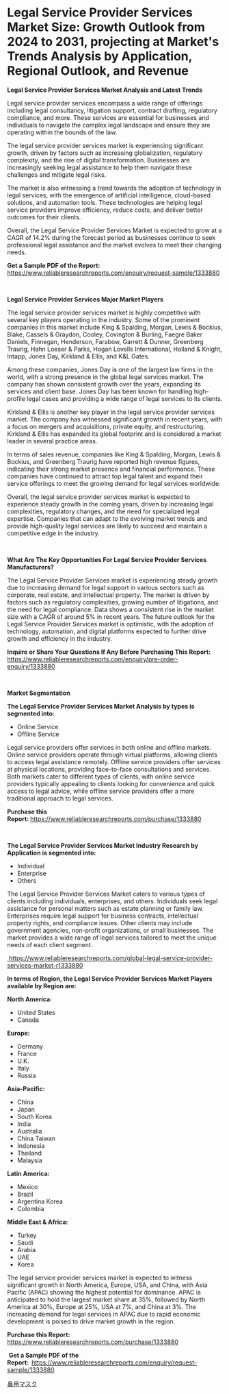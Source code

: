 <p><h1>Legal Service Provider Services Market Size: Growth Outlook from 2024 to 2031, projecting at Market's Trends Analysis by Application, Regional Outlook, and Revenue</h1></p><p><strong>Legal Service Provider Services Market Analysis and Latest Trends</strong></p>
<p><p>Legal service provider services encompass a wide range of offerings including legal consultancy, litigation support, contract drafting, regulatory compliance, and more. These services are essential for businesses and individuals to navigate the complex legal landscape and ensure they are operating within the bounds of the law.</p><p>The legal service provider services market is experiencing significant growth, driven by factors such as increasing globalization, regulatory complexity, and the rise of digital transformation. Businesses are increasingly seeking legal assistance to help them navigate these challenges and mitigate legal risks.</p><p>The market is also witnessing a trend towards the adoption of technology in legal services, with the emergence of artificial intelligence, cloud-based solutions, and automation tools. These technologies are helping legal service providers improve efficiency, reduce costs, and deliver better outcomes for their clients.</p><p>Overall, the Legal Service Provider Services Market is expected to grow at a CAGR of 14.2% during the forecast period as businesses continue to seek professional legal assistance and the market evolves to meet their changing needs.</p></p>
<p><strong>Get a Sample PDF of the Report:&nbsp;</strong> <a href="https://www.reliableresearchreports.com/enquiry/request-sample/1333880">https://www.reliableresearchreports.com/enquiry/request-sample/1333880</a></p>
<p>&nbsp;</p>
<p><strong>Legal Service Provider Services Major Market Players</strong></p>
<p><p>The legal service provider services market is highly competitive with several key players operating in the industry. Some of the prominent companies in this market include King & Spalding, Morgan, Lewis & Bockius, Blake, Cassels & Graydon, Cooley, Covington & Burling, Faegre Baker Daniels, Finnegan, Henderson, Farabow, Garrett & Dunner, Greenberg Traurig, Hahn Loeser & Parks, Hogan Lovells International, Holland & Knight, Intapp, Jones Day, Kirkland & Ellis, and K&L Gates.</p><p>Among these companies, Jones Day is one of the largest law firms in the world, with a strong presence in the global legal services market. The company has shown consistent growth over the years, expanding its services and client base. Jones Day has been known for handling high-profile legal cases and providing a wide range of legal services to its clients.</p><p>Kirkland & Ellis is another key player in the legal service provider services market. The company has witnessed significant growth in recent years, with a focus on mergers and acquisitions, private equity, and restructuring. Kirkland & Ellis has expanded its global footprint and is considered a market leader in several practice areas.</p><p>In terms of sales revenue, companies like King & Spalding, Morgan, Lewis & Bockius, and Greenberg Traurig have reported high revenue figures, indicating their strong market presence and financial performance. These companies have continued to attract top legal talent and expand their service offerings to meet the growing demand for legal services worldwide.</p><p>Overall, the legal service provider services market is expected to experience steady growth in the coming years, driven by increasing legal complexities, regulatory changes, and the need for specialized legal expertise. Companies that can adapt to the evolving market trends and provide high-quality legal services are likely to succeed and maintain a competitive edge in the industry.</p></p>
<p>&nbsp;</p>
<p><strong>What Are The Key Opportunities For Legal Service Provider Services Manufacturers?</strong></p>
<p><p>The Legal Service Provider Services market is experiencing steady growth due to increasing demand for legal support in various sectors such as corporate, real estate, and intellectual property. The market is driven by factors such as regulatory complexities, growing number of litigations, and the need for legal compliance. Data shows a consistent rise in the market size with a CAGR of around 5% in recent years. The future outlook for the Legal Service Provider Services market is optimistic, with the adoption of technology, automation, and digital platforms expected to further drive growth and efficiency in the industry.</p></p>
<p><strong>Inquire or Share Your Questions If Any Before Purchasing This Report:</strong> <a href="https://www.reliableresearchreports.com/enquiry/pre-order-enquiry/1333880">https://www.reliableresearchreports.com/enquiry/pre-order-enquiry/1333880</a></p>
<p>&nbsp;</p>
<p><strong>Market Segmentation</strong></p>
<p><strong>The Legal Service Provider Services Market Analysis by types is segmented into:</strong></p>
<p><ul><li>Online Service</li><li>Offline Service</li></ul></p>
<p><p>Legal service providers offer services in both online and offline markets. Online service providers operate through virtual platforms, allowing clients to access legal assistance remotely. Offline service providers offer services at physical locations, providing face-to-face consultations and services. Both markets cater to different types of clients, with online service providers typically appealing to clients looking for convenience and quick access to legal advice, while offline service providers offer a more traditional approach to legal services.</p></p>
<p><strong>Purchase this Report:&nbsp;</strong><a href="https://www.reliableresearchreports.com/purchase/1333880">https://www.reliableresearchreports.com/purchase/1333880</a></p>
<p>&nbsp;</p>
<p><strong>The Legal Service Provider Services Market Industry Research by Application is segmented into:</strong></p>
<p><ul><li>Individual</li><li>Enterprise</li><li>Others</li></ul></p>
<p><p>The Legal Service Provider Services Market caters to various types of clients including individuals, enterprises, and others. Individuals seek legal assistance for personal matters such as estate planning or family law. Enterprises require legal support for business contracts, intellectual property rights, and compliance issues. Other clients may include government agencies, non-profit organizations, or small businesses. The market provides a wide range of legal services tailored to meet the unique needs of each client segment.</p></p>
<p><a href="https://www.reliableresearchreports.com/global-legal-service-provider-services-market-r1333880">&nbsp;https://www.reliableresearchreports.com/global-legal-service-provider-services-market-r1333880</a></p>
<p><strong>In terms of Region, the Legal Service Provider Services Market Players available by Region are:</strong></p>
<p>
    <p> <strong> North America: </strong>
        <ul>
            <li>United States</li>
            <li>Canada</li>
        </ul>
        </p> 
    <p> <strong> Europe: </strong>
        <ul>
            <li>Germany</li>
            <li>France</li>
            <li>U.K.</li>
            <li>Italy</li>
            <li>Russia</li>
        </ul>
        </p> 
    <p> <strong> Asia-Pacific: </strong>
        <ul>
            <li>China</li>
            <li>Japan</li>
            <li>South Korea</li>
            <li>India</li>
            <li>Australia</li>
            <li>China Taiwan</li>
            <li>Indonesia</li>
            <li>Thailand</li>
            <li>Malaysia</li>
        </ul>
        </p> 
    <p> <strong> Latin America: </strong>
        <ul>
            <li>Mexico</li>
            <li>Brazil</li>
            <li>Argentina Korea</li>
            <li>Colombia</li>
        </ul>
        </p> 
    <p> <strong> Middle East & Africa: </strong>
        <ul>
            <li>Turkey</li>
            <li>Saudi</li>
            <li>Arabia</li>
            <li>UAE</li>
            <li>Korea</li>
        </ul>
    </p>
    </p>
<p><p>The legal service provider services market is expected to witness significant growth in North America, Europe, USA, and China, with Asia Pacific (APAC) showing the highest potential for dominance. APAC is anticipated to hold the largest market share at 35%, followed by North America at 30%, Europe at 25%, USA at 7%, and China at 3%. The increasing demand for legal services in APAC due to rapid economic development is poised to drive market growth in the region.</p></p>
<p><strong>Purchase this Report: </strong><a href="https://www.reliableresearchreports.com/purchase/1333880">https://www.reliableresearchreports.com/purchase/1333880</a></p>
<p>&nbsp;<strong>Get a Sample PDF of the Report:&nbsp;&nbsp;</strong><a href="https://www.reliableresearchreports.com/enquiry/request-sample/1333880">https://www.reliableresearchreports.com/enquiry/request-sample/1333880</a></p>
<p><strong></strong></p>
<p><p><a href="https://github.com/ksxzwxabcuynh011/Market-Research-Report-List-3/blob/main/4937663125858.md">鼻用マスク</a></p></p>